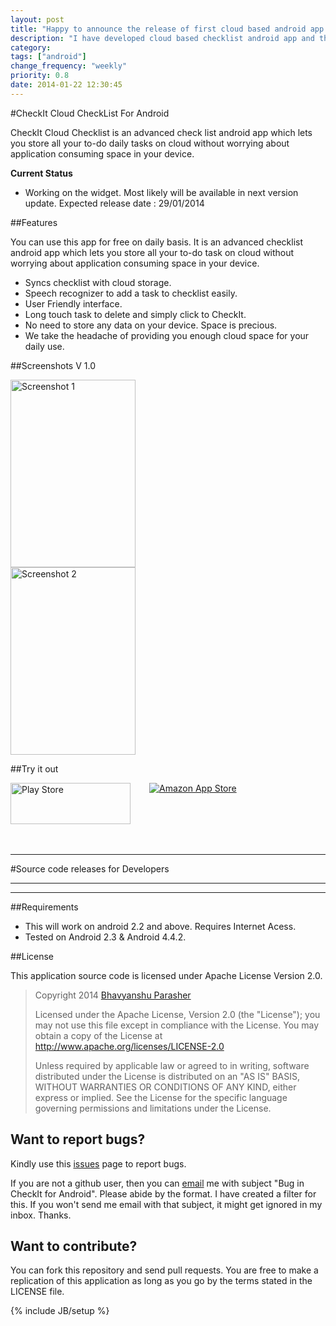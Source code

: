 ```yaml
---
layout: post
title: "Happy to announce the release of first cloud based android app and it's open source"
description: "I have developed cloud based checklist android app and this time focused more on the UI."
category: 
tags: ["android"]
change_frequency: "weekly"
priority: 0.8
date: 2014-01-22 12:30:45
---
```


<style>
#tryit { 
width: 100%; 
height: 100px; 
margin: 0 auto 0 auto; 
} 
.tryitImg { 
float: left; 
padding-right: 30px; 
} 
</style>



#CheckIt Cloud CheckList For Android

CheckIt Cloud Checklist is an advanced check list android app which lets you store all your to-do daily tasks on cloud without worrying about application consuming space in your device.

**Current Status**
- Working on the widget. Most likely will be available in next version update. Expected release date : 29/01/2014


##Features

You can use this app for free on daily basis. It is an advanced checklist android app which lets you store all your to-do task on cloud without worrying about application consuming space in your device.

* Syncs checklist with cloud storage.
* Speech recognizer to add a task to checklist easily.
* User Friendly interface.
* Long touch task to delete and simply click to CheckIt.
* No need to store any data on your device. Space is precious. 
* We take the headache of providing you enough cloud space for your daily use.

##Screenshots V 1.0

<img src="http://bhavyanshu.me/assets/imags/cloud/cloud1.png" height="300px" width="200px" alt="Screenshot 1" description="Screenshot for version 1.0" />
<br/>
<img src="http://bhavyanshu.me/assets/imags/cloud/cloud2.png" height="300px" width="200px" alt="Screenshot 2" description="Screenshot for version 1.0" />


##Try it out



<div id="tryit">
<a class="tryitImg" href="https://play.google.com/store/apps/details?id=com.pytacular.checkitcloudchecklist"><img src="http://bhavyanshu.me/assets/imags/google_play_store_icon.png" width="192px" height="66px" alt="Play Store" description="Get it from play store" /></a>
<a class="tryitImg" href="http://www.amazon.com/gp/mas/dl/android?p=com.pytacular.checkitcloudchecklist"><img src="http://bhavyanshu.me/assets/imags/amazon-apps-store-us-black.png" alt="Amazon App Store" description="Get it from Amazon App Store" /></a><br/><br/>
</div>


************************************

#Source code releases for Developers


<script type="text/javascript">
    $(function() {
        $("#my-github-repo").loadReleases("bhavyanshu","CheckIt_Android");
    });
</script>

<div id="my-github-repo"></div>

**********************************************************************
**********************************************************************


##Requirements

* This will work on android 2.2 and above. Requires Internet Acess.
* Tested on Android 2.3 & Android 4.4.2.

##License

This application source code is licensed under Apache License Version 2.0.


 > Copyright 2014 [Bhavyanshu Parasher](http://bhavyanshu.me)
 >
 > Licensed under the Apache License, Version 2.0 (the "License");
  you may not use this file except in compliance with the License.
  You may obtain a copy of the License at  
 >   http://www.apache.org/licenses/LICENSE-2.0
 > 
 > Unless required by applicable law or agreed to in writing, software
  distributed under the License is distributed on an "AS IS" BASIS,
  WITHOUT WARRANTIES OR CONDITIONS OF ANY KIND, either express or implied.
  See the License for the specific language governing permissions and
  limitations under the License.


## Want to report bugs?

Kindly use this [issues](https://github.com/bhavyanshu/CheckIt_Android/issues) page to report bugs.

If you are not a github user, then you can [email](mailto:bhavyanshu@codershangout.org) me with subject "Bug in CheckIt for Android". Please abide by the format. I have created a filter for this. If you won't send me email with that subject, it might get ignored in my inbox. Thanks. 

## Want to contribute?

You can fork this repository and send pull requests. You are free to make a replication of this application as long as you go by the terms stated in the LICENSE file.


{% include JB/setup %}
